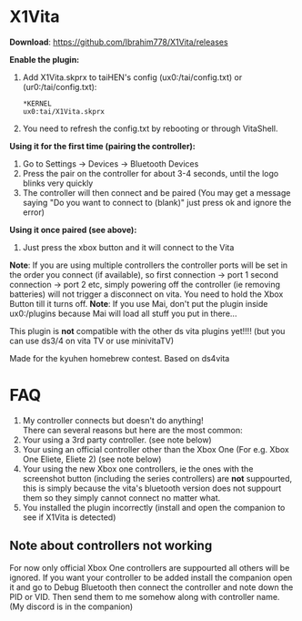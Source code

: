 # X1Vita

**Download**: https://github.com/Ibrahim778/X1Vita/releases

**Enable the plugin:**

1. Add X1Vita.skprx to taiHEN's config (ux0:/tai/config.txt) or (ur0:/tai/config.txt):
	```
	*KERNEL
	ux0:tai/X1Vita.skprx
	```
2. You need to refresh the config.txt by rebooting or through VitaShell.

**Using it for the first time (pairing the controller):**

1. Go to Settings -> Devices -> Bluetooth Devices
2. Press the pair on the controller for about 3-4 seconds, until the logo blinks very quickly
3. The controller will then connect and be paired (You may get a message saying "Do you want to connect to (blank)" just press ok and ignore the error)

**Using it once paired (see above):**
1. Just press the xbox button and it will connect to the Vita

**Note**: If you are using multiple controllers the controller ports will be set in the order you connect (if available), so first connection -> port 1 second connection -> port 2 etc, simply powering off the controller (ie removing batteries) will not trigger a disconnect on vita. You need to hold the Xbox Button till it turns off.
**Note**: If you use Mai, don't put the plugin inside ux0:/plugins because Mai will load all stuff you put in there...

This plugin is **not** compatible with the other ds vita plugins yet!!!! (but you can use ds3/4 on vita TV or use minivitaTV)

Made for the kyuhen homebrew contest.
Based on ds4vita

# FAQ
1. My controller connects but doesn't do anything!  
There can several reasons but here are the most common:  
1. Your using a 3rd party controller. (see note below)
2. Your using an official controller other than the Xbox One (For e.g. Xbox One Eliete, Eliete 2) (see note below)
3. Your using the new Xbox one controllers, ie the ones with the screenshot button (including the series controllers) are **not** suppourted, this is simply because the vita's bluetooth version does not suppourt them so they simply cannot connect no matter what.
4. You installed the plugin incorrectly (install and open the companion to see if X1Vita is detected)

## Note about controllers not working
For now only official Xbox One controllers are suppourted all others will be ignored. If you want your controller to be added install the companion open it and go to Debug Bluetooth then connect the controller and note down the PID or VID. Then send them to me somehow along with controller name. (My discord is in the companion)


